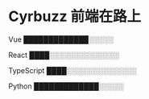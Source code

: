 # Cyrbuzz 前端在路上

Vue        █████████████░░░░░

React      ████░░░░░░░░░░░░░░

TypeScript ████░░░░░░░░░░░░░░

Python     █████████████░░░░░

